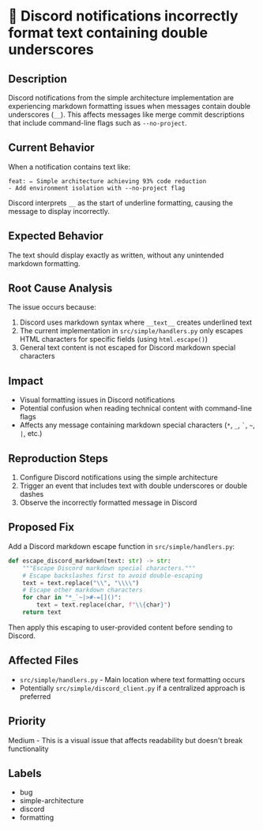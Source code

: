 # 🐛 Discord notifications incorrectly format text containing double underscores

## Description
Discord notifications from the simple architecture implementation are experiencing markdown formatting issues when messages contain double underscores (`__`). This affects messages like merge commit descriptions that include command-line flags such as `--no-project`.

## Current Behavior
When a notification contains text like:
```
feat: ✏️ Simple architecture achieving 93% code reduction
- Add environment isolation with --no-project flag
```

Discord interprets `__` as the start of underline formatting, causing the message to display incorrectly.

## Expected Behavior
The text should display exactly as written, without any unintended markdown formatting.

## Root Cause Analysis
The issue occurs because:
1. Discord uses markdown syntax where `__text__` creates underlined text
2. The current implementation in `src/simple/handlers.py` only escapes HTML characters for specific fields (using `html.escape()`)
3. General text content is not escaped for Discord markdown special characters

## Impact
- Visual formatting issues in Discord notifications
- Potential confusion when reading technical content with command-line flags
- Affects any message containing markdown special characters (`*`, `_`, `` ` ``, `~`, `|`, etc.)

## Reproduction Steps
1. Configure Discord notifications using the simple architecture
2. Trigger an event that includes text with double underscores or double dashes
3. Observe the incorrectly formatted message in Discord

## Proposed Fix
Add a Discord markdown escape function in `src/simple/handlers.py`:

```python
def escape_discord_markdown(text: str) -> str:
    """Escape Discord markdown special characters."""
    # Escape backslashes first to avoid double-escaping
    text = text.replace("\\", "\\\\")
    # Escape other markdown characters
    for char in "*_`~|>#-=[]()":
        text = text.replace(char, f"\\{char}")
    return text
```

Then apply this escaping to user-provided content before sending to Discord.

## Affected Files
- `src/simple/handlers.py` - Main location where text formatting occurs
- Potentially `src/simple/discord_client.py` if a centralized approach is preferred

## Priority
Medium - This is a visual issue that affects readability but doesn't break functionality

## Labels
- bug
- simple-architecture
- discord
- formatting